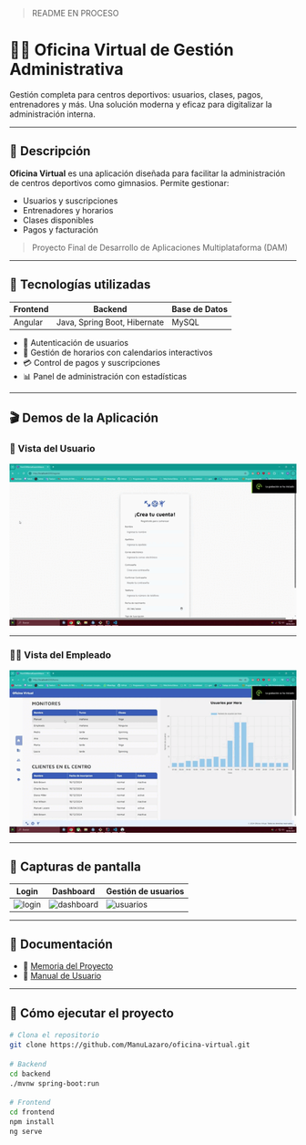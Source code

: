 
> README EN PROCESO 

# 🏋️‍♂️ Oficina Virtual de Gestión Administrativa

Gestión completa para centros deportivos: usuarios, clases, pagos, entrenadores y más. Una solución moderna y eficaz para digitalizar la administración interna.

---

## 📌 Descripción

**Oficina Virtual** es una aplicación diseñada para facilitar la administración de centros deportivos como gimnasios. Permite gestionar:

- Usuarios y suscripciones
- Entrenadores y horarios
- Clases disponibles
- Pagos y facturación

> Proyecto Final de Desarrollo de Aplicaciones Multiplataforma (DAM)

---

## 🧠 Tecnologías utilizadas

| Frontend | Backend | Base de Datos |
|---------|---------|---------------|
| Angular | Java, Spring Boot, Hibernate | MySQL |

- 🔐 Autenticación de usuarios
- 📅 Gestión de horarios con calendarios interactivos
- 💳 Control de pagos y suscripciones
- 📊 Panel de administración con estadísticas

---
## 🎬 Demos de la Aplicación

### 👤 Vista del Usuario

![Demo Usuario](./media/demo_usuario.gif)

---

### 👨‍💼 Vista del Empleado

![Demo Empleado](./media/demo_empleado.gif)

---

## 📸 Capturas de pantalla

> 

| Login | Dashboard | Gestión de usuarios |
|-------|-----------|---------------------|
| ![login](ruta/a/login.png) | ![dashboard](ruta/a/dashboard.png) | ![usuarios](ruta/a/usuarios.png) |

---

## 📄 Documentación

- 📘 [Memoria del Proyecto](./Lazaro_Velasco_Manuel_Memoria_ProyectoFinal_DAM24.docx.pdf)
- 🧾 [Manual de Usuario](./Lazaro_Velasco_Manuel_Manual_ProyectoFinal_DAM24.docx.pdf)

---

## 🚀 Cómo ejecutar el proyecto

```bash
# Clona el repositorio
git clone https://github.com/ManuLazaro/oficina-virtual.git

# Backend
cd backend
./mvnw spring-boot:run

# Frontend
cd frontend
npm install
ng serve
